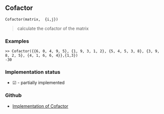 ## Cofactor

```
Cofactor(matrix,  {i,j})
```

> calculate the cofactor of the matrix


### Examples

```
>> Cofactor({{6, 0, 4, 9, 5}, {1, 9, 3, 1, 2}, {5, 4, 5, 3, 8}, {3, 9, 8, 2, 5}, {4, 1, 6, 6, 4}},{1,3})
-30
```






### Implementation status

* &#x2611; - partially implemented

### Github

* [Implementation of Cofactor](https://github.com/axkr/symja_android_library/blob/master/symja_android_library/matheclipse-core/src/main/java/org/matheclipse/core/builtin/LinearAlgebra.java#L1213) 
